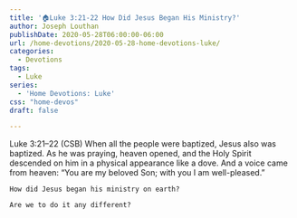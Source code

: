 ```yaml
---
title: '🏠Luke 3:21-22 How Did Jesus Began His Ministry?'
author: Joseph Louthan
publishDate: 2020-05-28T06:00:00-06:00
url: /home-devotions/2020-05-28-home-devotions-luke/
categories:
  - Devotions
tags:
  - Luke
series:
  - 'Home Devotions: Luke'
css: "home-devos"
draft: false

---
```


Luke 3:21–22 (CSB) When all the people were baptized, Jesus also was baptized. As he was praying, heaven opened,  and the Holy Spirit descended on him in a physical appearance like a dove. And a voice came from heaven: “You are my beloved Son; with you I am well-pleased.”

```text
How did Jesus began his ministry on earth?

Are we to do it any different?
```

